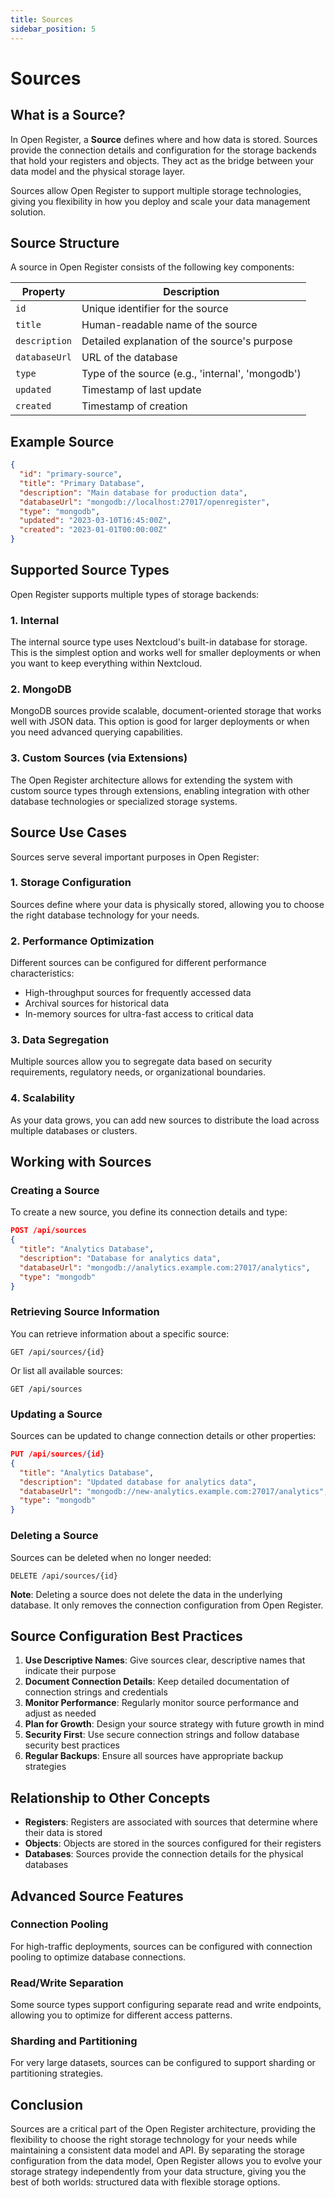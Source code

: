 ```yaml
---
title: Sources
sidebar_position: 5
---
```


# Sources

## What is a Source?

In Open Register, a **Source** defines where and how data is stored. Sources provide the connection details and configuration for the storage backends that hold your registers and objects. They act as the bridge between your data model and the physical storage layer.

Sources allow Open Register to support multiple storage technologies, giving you flexibility in how you deploy and scale your data management solution.

## Source Structure

A source in Open Register consists of the following key components:

| Property | Description |
|----------|-------------|
| `id` | Unique identifier for the source |
| `title` | Human-readable name of the source |
| `description` | Detailed explanation of the source's purpose |
| `databaseUrl` | URL of the database |
| `type` | Type of the source (e.g., 'internal', 'mongodb') |
| `updated` | Timestamp of last update |
| `created` | Timestamp of creation |

## Example Source

```json
{
  "id": "primary-source",
  "title": "Primary Database",
  "description": "Main database for production data",
  "databaseUrl": "mongodb://localhost:27017/openregister",
  "type": "mongodb",
  "updated": "2023-03-10T16:45:00Z",
  "created": "2023-01-01T00:00:00Z"
}
```

## Supported Source Types

Open Register supports multiple types of storage backends:

### 1. Internal

The internal source type uses Nextcloud's built-in database for storage. This is the simplest option and works well for smaller deployments or when you want to keep everything within Nextcloud.

### 2. MongoDB

MongoDB sources provide scalable, document-oriented storage that works well with JSON data. This option is good for larger deployments or when you need advanced querying capabilities.

### 3. Custom Sources (via Extensions)

The Open Register architecture allows for extending the system with custom source types through extensions, enabling integration with other database technologies or specialized storage systems.

## Source Use Cases

Sources serve several important purposes in Open Register:

### 1. Storage Configuration

Sources define where your data is physically stored, allowing you to choose the right database technology for your needs.

### 2. Performance Optimization

Different sources can be configured for different performance characteristics:
- High-throughput sources for frequently accessed data
- Archival sources for historical data
- In-memory sources for ultra-fast access to critical data

### 3. Data Segregation

Multiple sources allow you to segregate data based on security requirements, regulatory needs, or organizational boundaries.

### 4. Scalability

As your data grows, you can add new sources to distribute the load across multiple databases or clusters.

## Working with Sources

### Creating a Source

To create a new source, you define its connection details and type:

```json
POST /api/sources
{
  "title": "Analytics Database",
  "description": "Database for analytics data",
  "databaseUrl": "mongodb://analytics.example.com:27017/analytics",
  "type": "mongodb"
}
```

### Retrieving Source Information

You can retrieve information about a specific source:

```
GET /api/sources/{id}
```

Or list all available sources:

```
GET /api/sources
```

### Updating a Source

Sources can be updated to change connection details or other properties:

```json
PUT /api/sources/{id}
{
  "title": "Analytics Database",
  "description": "Updated database for analytics data",
  "databaseUrl": "mongodb://new-analytics.example.com:27017/analytics",
  "type": "mongodb"
}
```

### Deleting a Source

Sources can be deleted when no longer needed:

```
DELETE /api/sources/{id}
```

**Note**: Deleting a source does not delete the data in the underlying database. It only removes the connection configuration from Open Register.

## Source Configuration Best Practices

1. **Use Descriptive Names**: Give sources clear, descriptive names that indicate their purpose
2. **Document Connection Details**: Keep detailed documentation of connection strings and credentials
3. **Monitor Performance**: Regularly monitor source performance and adjust as needed
4. **Plan for Growth**: Design your source strategy with future growth in mind
5. **Security First**: Use secure connection strings and follow database security best practices
6. **Regular Backups**: Ensure all sources have appropriate backup strategies

## Relationship to Other Concepts

- **Registers**: Registers are associated with sources that determine where their data is stored
- **Objects**: Objects are stored in the sources configured for their registers
- **Databases**: Sources provide the connection details for the physical databases

## Advanced Source Features

### Connection Pooling

For high-traffic deployments, sources can be configured with connection pooling to optimize database connections.

### Read/Write Separation

Some source types support configuring separate read and write endpoints, allowing you to optimize for different access patterns.

### Sharding and Partitioning

For very large datasets, sources can be configured to support sharding or partitioning strategies.

## Conclusion

Sources are a critical part of the Open Register architecture, providing the flexibility to choose the right storage technology for your needs while maintaining a consistent data model and API. By separating the storage configuration from the data model, Open Register allows you to evolve your storage strategy independently from your data structure, giving you the best of both worlds: structured data with flexible storage options. 